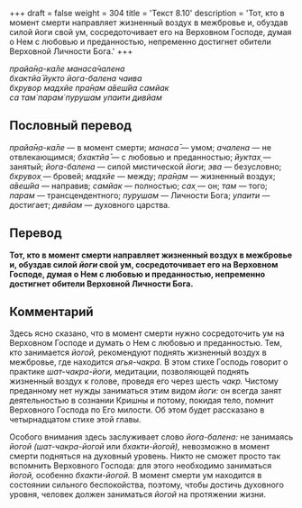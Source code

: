 +++
draft = false
weight = 304
title = 'Текст 8.10'
description = 'Тот, кто в момент смерти направляет жизненный воздух в межбровье и, обуздав силой йоги свой ум, сосредоточивает его на Верховном Господе, думая о Нем с любовью и преданностью, непременно достигнет обители Верховной Личности Бога.'
+++

_прайа̄н̣а-ка̄ле манаса̄чалена  
бхактйа̄ йукто йога-балена чаива  
бхрувор мадхйе пра̄н̣ам а̄веш́йа самйак  
са там̇ парам̇ пурушам упаити дивйам_

## Пословный перевод

_прайа̄н̣а_\-_ка̄ле_ — в момент смерти; _манаса̄_ — умом; _ачалена_ — не отвлекающимся; _бхактйа̄_ — с любовью и преданностью; _йуктах̣_ — занятый; _йога_\-_балена_ — силой мистической _йоги_; _эва_ — безусловно; _бхрувох̣_ — бровей; _мадхйе_ — между; _пра̄н̣ам_ — жизненный воздух; _а̄веш́йа_ — направив; _самйак_ — полностью; _сах̣_ — он; _там_ — того; _парам_ — трансцендентного; _пурушам_ — Личности Бога; _упаити_ — достигает; _дивйам_ — духовного царства.

## Перевод

**Тот, кто в момент смерти направляет жизненный воздух в межбровье и, обуздав силой _йоги_ свой ум, сосредоточивает его на Верховном Господе, думая о Нем с любовью и преданностью, непременно достигнет обители Верховной Личности Бога.**

## Комментарий

Здесь ясно сказано, что в момент смерти нужно сосредоточить ум на Верховном Господе и думать о Нем с любовью и преданностью. Тем, кто занимается _йогой,_ рекомендуют поднять жизненный воздух в межбровье, где находится _агья-чакра._ В этом стихе Господь говорит о практике _шат-чакра-йоги,_ медитации, позволяющей поднять жизненный воздух к голове, проведя его через шесть _чакр._ Чистому преданному нет нужды заниматься этим видом _йоги:_ он всегда занят деятельностью в сознании Кришны и потому, покидая тело, помнит Верховного Господа по Его милости. Об этом будет рассказано в четырнадцатом стихе этой главы.

Особого внимания здесь заслуживает слово _йога-балена:_ не занимаясь _йогой (шат-чакра-йогой_ или _бхакти-йогой),_ невозможно в момент смерти подняться на духовный уровень. Никто не сможет просто так вспомнить Верховного Господа: для этого необходимо заниматься _йогой,_ особенно _бхакти-йогой._ В момент смерти ум находится в состоянии сильного беспокойства, поэтому, чтобы достичь духовного уровня, человек должен заниматься _йогой_ на протяжении жизни.
